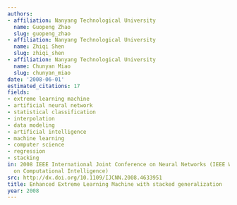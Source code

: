 ```yaml
---
authors:
- affiliation: Nanyang Technological University
  name: Guopeng Zhao
  slug: guopeng_zhao
- affiliation: Nanyang Technological University
  name: Zhiqi Shen
  slug: zhiqi_shen
- affiliation: Nanyang Technological University
  name: Chunyan Miao
  slug: chunyan_miao
date: '2008-06-01'
estimated_citations: 17
fields:
- extreme learning machine
- artificial neural network
- statistical classification
- interpolation
- data modeling
- artificial intelligence
- machine learning
- computer science
- regression
- stacking
in: 2008 IEEE International Joint Conference on Neural Networks (IEEE World Congress
  on Computational Intelligence)
src: http://dx.doi.org/10.1109/IJCNN.2008.4633951
title: Enhanced Extreme Learning Machine with stacked generalization
year: 2008
---
```

